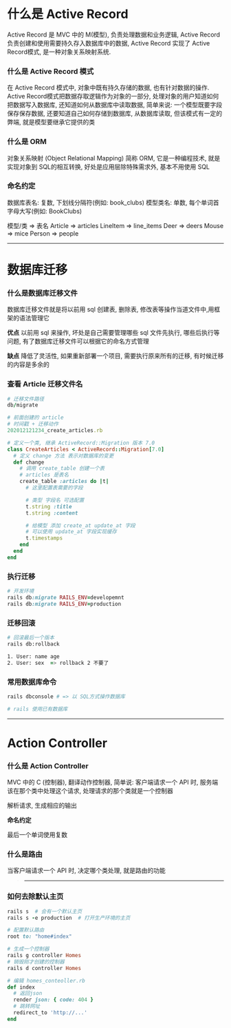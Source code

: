 # 什么是 Active Record

Active Record 是 MVC 中的 M(模型), 负责处理数据和业务逻辑, Active Record 负责创建和使用需要持久存入数据库中的数据, Active Record 实现了 Active Record模式, 是一种对象关系映射系统.

### 什么是 Active Record 模式

在 Active Record 模式中, 对象中既有持久存储的数据, 也有针对数据的操作. Active Record模式把数据存取逻辑作为对象的一部分, 处理对象的用户知道如何把数据写入数据库, 还知道如何从数据库中读取数据, 简单来说: 一个模型既要字段保存保存数据, 还要知道自己如何存储到数据库, 从数据库读取, 但该模式有一定的弊端, 就是模型要继承它提供的类

### 什么是 ORM

对象关系映射 (Object Relational Mapping) 简称 ORM, 它是一种编程技术, 就是实现对象到 SQL的相互转换, 好处是应用层除特殊需求外, 基本不用使用 SQL


### 命名约定

数据库表名: 复数, 下划线分隔符(例如: book_clubs)
模型类名: 单数, 每个单词首字母大写(例如: BookClubs)

模型/类 => 表名
Article => articles
LineItem => line_items
Deer => deers
Mouse => mice
Person => people


---

# 数据库迁移

### 什么是数据库迁移文件

数据库迁移文件就是将以前用 sql 创建表, 删除表, 修改表等操作当道文件中,用框架的语法管理它

**优点**
以前用 sql 来操作, 坏处是自己需要管理哪些 sql 文件先执行, 哪些后执行等问题, 有了数据库迁移文件可以根据它的命名方式管理

**缺点**
降低了灵活性, 如果重新部署一个项目, 需要执行原来所有的迁移, 有时候迁移的内容是多余的

### 查看 Article 迁移文件名
```rb
# 迁移文件路径
db/migrate

# 前面创建的 article 
# 时间戳 + 迁移动作
202012121234_create_articles.rb

# 定义一个类, 继承 ActiveRecord::Migration 版本 7.0
class CreateArticles < ActiveRecord::Migration[7.0]
  # 定义 change 方法 表示对数据库的变更
  def change
    # 调用 create_table 创建一个表
    # articles 是表名
    create_table :articles do |t|
      # 这里配置表需要的字段

      # 类型 字段名 可选配置
      t.string :title
      t.string :content

      # 给模型 添加 create_at update_at 字段
      # 可以使用 update_at 字段实现缓存
      t.timestamps
    end
  end
end

```

### 执行迁移
```rb
# 开发环境
rails db:migrate RAILS_ENV=developemnt
rails db:migrate RAILS_ENV=production
```

### 迁移回滚
```zsh
# 回滚最后一个版本
rails db:rollback

1. User: name age
2. User: sex  => rollback 2 不要了
```

### 常用数据库命令
```zsh
rails dbconsole # => 以 SQL方式操作数据库

# rails 使用已有数据库
```

---

# Action Controller

### 什么是 Action Controller

MVC 中的 C (控制器), 翻译动作控制器, 简单说: 客户端请求一个 API 时, 服务端该在那个类中处理这个请求, 处理请求的那个类就是一个控制器

解析请求, 生成相应的输出

**命名约定**

最后一个单词使用复数



###  什么是路由

当客户端请求一个 API 时, 决定哪个类处理, 就是路由的功能




> --------------

### 如何去除默认主页

```rb
rails s  # 会有一个默认主页
rails s -e production  # 打开生产环境的主页

# 配置默认路由
root to: "home#index"

# 生成一个控制器
rails g controller Homes
# 销毁刚才创建的控制器
rails d controller Homes

# 编辑 homes_conteoller.rb
def index
  # 返回json
  render json: { code: 404 }
  # 跳转网址
  redirect_to 'http://...'
end
```



